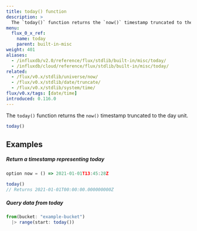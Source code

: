 ```yaml
---
title: today() function
description: >
  The `today()` function returns the `now()` timestamp truncated to the day unit.
menu:
  flux_0_x_ref:
    name: today
    parent: built-in-misc
weight: 401
aliases:
  - /influxdb/v2.0/reference/flux/stdlib/built-in/misc/today/
  - /influxdb/cloud/reference/flux/stdlib/built-in/misc/today/
related:
  - /flux/v0.x/stdlib/universe/now/
  - /flux/v0.x/stdlib/date/truncate/
  - /flux/v0.x/stdlib/system/time/
flux/v0.x/tags: [date/time]
introduced: 0.116.0
---
```


The `today()` function returns the `now()` timestamp truncated to the day unit.

```js
today()
```

## Examples

##### Return a timestamp representing today
```js
option now = () => 2021-01-01T13:45:28Z

today()
// Returns 2021-01-01T00:00:00.000000000Z
```

##### Query data from today
```js
from(bucket: "example-bucket")
  |> range(start: today())
```
